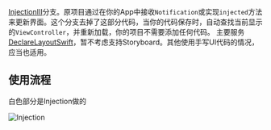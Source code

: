 [InjectionIII](https://github.com/johnno1962/InjectionIII)分支。原项目通过在你的App中接收`Notification`或实现`injected`方法来更新界面。这个分支去掉了这部分代码，当你的代码保存时，自动查找当前显示的`ViewController`，并重新加载，你的项目不需要添加任何代码。
主要服务[DeclareLayoutSwift](https://github.com/huangzhouhong/DeclareLayoutSwift)，暂不考虑支持Storyboard。其他使用手写UI代码的情况，应当也适用。

使用流程
---

白色部分是Injection做的

![Injection](https://upload-images.jianshu.io/upload_images/6719795-c87912f8f9e14b21.png?imageMogr2/auto-orient/strip%7CimageView2/2/w/1240)
